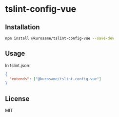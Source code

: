 # tslint-config-vue

## Installation

```sh
npm install @kurosame/tslint-config-vue --save-dev
```

## Usage

In tslint.json:

```json
{
  "extends": ["@kurosame/tslint-config-vue"]
}
```

## License

MIT
